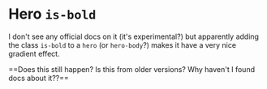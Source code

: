 # Hero `is-bold`
I don't see any official docs on it (it's experimental?) but apparently adding the class `is-bold` to a `hero` (or `hero-body`?) makes it have a very nice gradient effect.

==Does this still happen? Is this from older versions? Why haven't I found docs about it??==

